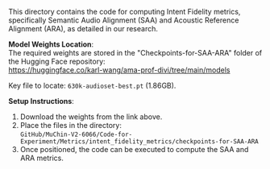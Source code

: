 This directory contains the code for computing Intent Fidelity metrics, specifically Semantic Audio Alignment (SAA) and Acoustic Reference Alignment (ARA), as detailed in our research.  

**Model Weights Location**:  
The required weights are stored in the "Checkpoints-for-SAA-ARA" folder of the Hugging Face repository:  
https://huggingface.co/karl-wang/ama-prof-divi/tree/main/models  

Key file to locate: `630k-audioset-best.pt` (1.86GB).  

**Setup Instructions**:  
1. Download the weights from the link above.  
2. Place the files in the directory:  
   `GitHub/MuChin-V2-6066/Code-for-Experiment/Metrics/intent_fidelity_metrics/checkpoints-for-SAA-ARA`  
3. Once positioned, the code can be executed to compute the SAA and ARA metrics.